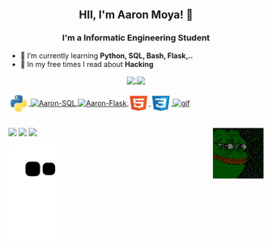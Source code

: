 <h2 align="center">
  HII, I'm Aaron Moya! 🤖
</h2>
  
<h3 align="center">
I'm a Informatic Engineering Student
</h3>

- 🌱  I’m currently learning **Python, SQL, Bash, Flask,..**
- 🐉  In my free times I read about **Hacking**

<div align="center">
  <a href="https://github.com/j0k3rD0ck3r">
  <img height="150em" align="center" src="https://github-readme-stats.vercel.app/api?username=j0k3rD&show_icons=true&theme=dark&include_all_commits=true&count_private=true"/>
  <img height="150em" align="center" src="https://github-readme-stats.vercel.app/api/top-langs/?username=j0k3rD&layout=compact&langs_count=7&theme=dark"/>
</div>
  
<div style="display: inline block"><br>
  <img align="center" alt="Aaron-Python" height="40" wldth="40" src="https://raw.githubusercontent.com/devicons/devicon/master/icons/python/python-original.svg">
  <img align="center" alt="Aaron-SQL" height="40" width="40" src="https://cdn.jsdelivr.net/gh/devicons/devicon/icons/mysql/mysql-plain.svg">
<!--   <img align="center" alt="Aaron-Js" height="30" width="40" src="https://raw.githubusercontent.com/devicons/devicon/master/icons/javascript/javascript-plain.svg"> -->
  <img align="center" alt="Aaron-Flask" height="40" width="40" src="https://cdn.jsdelivr.net/gh/devicons/devicon/icons/flask/flask-original.svg">
  <img align="center" alt="Aaron-HTML" height="30" width="40" src="https://raw.githubusercontent.com/devicons/devicon/master/icons/html5/html5-original.svg">
  <img align="center" alt="Aaron-CSS" height="30" width="40" src="https://raw.githubusercontent.com/devicons/devicon/master/icons/css3/css3-original.svg">
  <img align="center" alt="gif" "Aaron-BASH" height="30" wldth="40" src="https://cdn.jsdelivr.net/gh/devicons/devicon/icons/bash/bash-plain.svg">
<p><img align="right" alt="gif" src="https://github.com/j0k3rD/j0k3rD/blob/main/pepe.gif" width="100" height="100" /></p>

  ##

<div>
<!--   <a href="https://www.twitter.com/aaron_moya22" target="blank"><img src="https://img.shields.io/badge/Twitter-1DA1F2?style=for-the-badge&logo=twitter&logoColor=white"
target="_blank"></a> -->
  <a href="https://discord.gg/Efvermwe" target="_blank"><img src="https://img.shields.io/badge/Discord-7289DA?style=for-the-badge&logo=discord&logoColor=white" target="_blank"></a>
  <a href="mailto:contato@agm.moya@alumno.um.edu.ar"><img src="https://img.shields.io/badge/Gmail-D14836?style=for-the-badge&logo=gmail&logoColor=white"></a>
  <a href="https://www.reddit.com/user/Aromatic_Insect4630" target="_blank"><img src="https://img.shields.io/badge/Reddit-FF4500?style=for-the-badge&logo=reddit&logoColor=white" target="_blank"></a>
<!--   <a href="https://..linkedin.com/in/rafaella-ballerini-45875e16a" target="_blank"><img src="https://img.shields.io/badge/-LinkedIn-%23007785?style-for-the-badge&logo-linkedin&logoColor-white" target="_blank"></a> -->
  
   ![snake animation](https://github.com/j0k3rD0ck3r/j0k3rD0ck3r/blob/output/github-contribution-grid-snake.svg)
  
</div>









